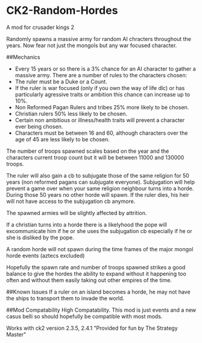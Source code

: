 # CK2-Random-Hordes
A mod for crusader kings 2

Randomly spawns a massive army for random AI chracters throughout the years. 
Now fear not just the mongols but any war focused character. 

##Mechanics 
- Every 15 years or so there is a 3% chance for an AI character to gather a massive army. There are a number of rules to the characters chosen: 
- The ruler must be a Duke or a Count. 
- If the ruler is war focused (only if you own the way of life dlc) or has particularly agressive traits or ambition this chance can increase up to 10%. 
- Non Reformed Pagan Rulers and tribes 25% more likely to be chosen. 
- Christian rulers 50% less likely to be chosen. 
- Certain non ambitious or illness/health traits will prevent a character ever being chosen. 
- Characters must be between 16 and 60, although characters over the age of 45 are less likely to be chosen.

The number of troops spawned scales based on the year and the characters current troop count but it will be between 11000 and 130000 troops. 

The ruler will also gain a cb to subjugate those of the same religion for 50 years (non reformed pagans can subjugate everyone). Subjugation will help prevent a game over when your same religion neighbour turns into a horde. 
During those 50 years no other horde will spawn. 
If the ruler dies, his heir will not have access to the subjugation cb anymore. 

The spawned armies will be slightly affected by attrition. 

If a christian turns into a horde there is a likelyhood the pope will excommunicate him if he or she uses the subjugation cb especially if he or she is disliked by the pope. 

A random horde will not spawn during the time frames of the major mongol horde events (aztecs excluded) 

Hopefully the spawn rate and number of troops spawned strikes a good balance to give the hordes the ability to expand without it happening too often and without them easily taking out other empires of the time. 

##Known Issues 
If a ruler on an island becomes a horde, he may not have the ships to transport them to invade the world. 

##Mod Compatability 
High Compatability. This mod is just events and a new casus belli so should hopefully be compatible with most mods. 

Works with ck2 version 2.3.5, 2.4.1 "Provided for fun by The Strategy Master" 